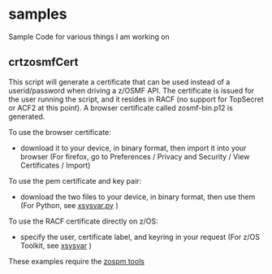 # samples
Sample Code for various things I am working on

## crtzosmfCert
This script will generate a certificate that can be used instead of a userid/password when driving a z/OSMF API.
The certificate is issued for the user running the script, and it resides in RACF (no support for TopSecret or ACF2 at this point).
A browser certificate called zosmf-bin.p12 is generated. 

To use the browser certificate:
- download it to your device, in binary format, then import it into your browser (For firefox, go to Preferences / Privacy and Security / View Certificates / Import)

To use the pem certificate and key pair:
 - download the two files to your device, in binary format, then use them (For Python, see [xsysvar.py](./bin/xsysvar.py) )
 
To use the RACF certificate directly on z/OS:
 - specify the user, certificate label, and keyring in your request (For z/OS Toolkit, see [xsysvar](./bin/xsysvar) )
 
These examples require the [zospm tools](https://github.com/zospm/zospm)
